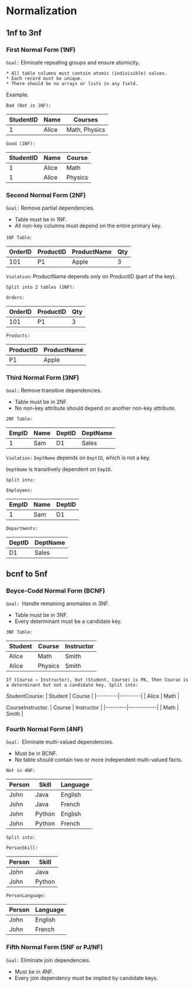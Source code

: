 # Normalization

## 1nf to 3nf

### First Normal Form (1NF)

`Goal:` Eliminate repeating groups and ensure atomicity.

    * All table columns must contain atomic (indivisible) values.
    * Each record must be unique.
    * There should be no arrays or lists in any field.
Example:

`Bad (Not in 1NF):`

| StudentID | Name   | Courses         |
|-----------|--------|-----------------|
| 1         | Alice  | Math, Physics   |

`Good (1NF):`

| StudentID | Name   | Course  |
|-----------|--------|---------|
| 1         | Alice  | Math    |
| 1         | Alice  | Physics |

### Second Normal Form (2NF)

`Goal:` Remove partial dependencies.

* Table must be in 1NF.
* All non-key columns must depend on the entire primary key.

`1NF Table`:

| OrderID | ProductID | ProductName | Qty |
|---------|-----------|-------------|-----|
| 101     | P1        | Apple       | 3   |


`Violation`: ProductName depends only on ProductID (part of the key).

`Split into 2 tables (2NF):`

`Orders:`

| OrderID | ProductID | Qty |
|---------|-----------|-----|
| 101     | P1        | 3   |

`Products:`

| ProductID | ProductName |
|-----------|-------------|
| P1        | Apple       |

### Third Normal Form (3NF)

`Goal:` Remove transitive dependencies.

* Table must be in 2NF.
* No non-key attribute should depend on another non-key attribute.

`2NF Table:`

| EmpID | Name | DeptID | DeptName |
|-------|------|--------|----------|
| 1     | Sam  | D1     | Sales    |

`Violation:` `DeptName` depends on `DeptID`, which is not a key.

`DeptName` is transitively dependent on `EmpID`.

`Split into:`

`Employees:`

| EmpID | Name | DeptID |
|-------|------|--------|
| 1     | Sam  | D1     |

`Departments:`

| DeptID | DeptName |
|--------|----------|
| D1     | Sales    |

## bcnf to 5nf

### Boyce-Codd Normal Form (BCNF)

`Goal: `Handle remaining anomalies in 3NF.

* Table must be in 3NF.
* Every determinant must be a candidate key.

`3NF Table:`

| Student | Course  | Instructor |
|---------|---------|------------|
| Alice   | Math    | Smith      |
| Alice   | Physics | Smith      |

`If (Course → Instructor), but (Student, Course) is PK, Then Course is a determinant but not a candidate key.
Split into:`

StudentCourse:
| Student | Course  |
|---------|---------|
| Alice   | Math    |

CourseInstructor:
| Course  | Instructor |
|---------|------------|
| Math    | Smith      |

### Fourth Normal Form (4NF)

`Goal: `Eliminate multi-valued dependencies.

* Must be in BCNF.
* No table should contain two or more independent multi-valued facts.

`Not in 4NF:`

| Person | Skill   | Language |
|--------|---------|----------|
| John   | Java    | English  |
| John   | Java    | French   |
| John   | Python  | English  |
| John   | Python  | French   |

`Split into:`

`PersonSkill:`

| Person | Skill  |
|--------|--------|
| John   | Java   |
| John   | Python |

`PersonLanguage:`

| Person | Language |
|--------|----------|
| John   | English  |
| John   | French   |

### Fifth Normal Form (5NF or PJ/NF)

`Goal:` Eliminate join dependencies.

* Must be in 4NF.
* Every join dependency must be implied by candidate keys.